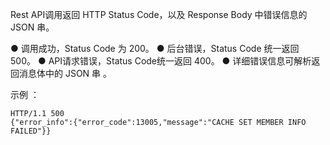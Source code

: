 Rest API调用返回 HTTP Status Code，以及 Response Body 中错误信息的 JSON 串。

● 调用成功，Status Code 为 200。
● 后台错误，Status Code 统一返回 500。
● API请求错误，Status Code统一返回 400。
● 详细错误信息可解析返回消息体中的 JSON 串 。

示例 ：

```
HTTP/1.1 500
{"error_info":{"error_code":13005,"message":"CACHE SET MEMBER INFO FAILED"}}
```
